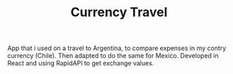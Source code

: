 ﻿---
title: "Currency Travel"
description: "Currency App"
pubDate: "2022-09-26 00:00:00"
heroImage: "/projects/currency-travel.jpg"
technologies:
  - "React"
  - "API"
repoURL: "https://github.com/nedilio/mxn-to-clp"
deployURL: "https://mxn-to-clp.netlify.app/"
---

App that i used on a travel to Argentina, to compare expenses in my contry currency (Chile). Then adapted to do the same for Mexico.
Developed in React and using RapidAPI to get exchange values.

